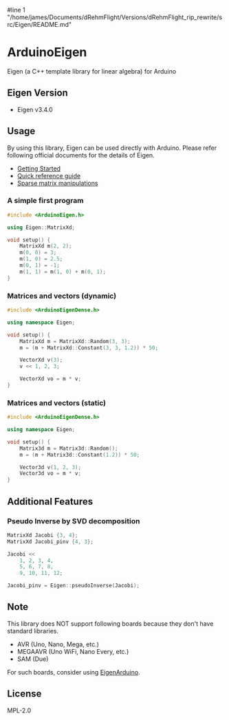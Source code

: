 #line 1 "/home/james/Documents/dRehmFlight/Versions/dRehmFlight_rip_rewrite/src/Eigen/README.md"
# ArduinoEigen

Eigen (a C++ template library for linear algebra) for Arduino

## Eigen Version

- Eigen v3.4.0

## Usage

By using this library, Eigen can be used directly with Arduino. Please refer following official documents for the details of Eigen.

- [Getting Started](https://eigen.tuxfamily.org/dox/GettingStarted.html)
- [Quick reference guide](https://eigen.tuxfamily.org/dox/group__QuickRefPage.html)
- [Sparse matrix manipulations](https://eigen.tuxfamily.org/dox/group__TutorialSparse.html)

### A simple first program

```C++
#include <ArduinoEigen.h>

using Eigen::MatrixXd;

void setup() {
    MatrixXd m(2, 2);
    m(0, 0) = 3;
    m(1, 0) = 2.5;
    m(0, 1) = -1;
    m(1, 1) = m(1, 0) + m(0, 1);
}
```

### Matrices and vectors (dynamic)

```C++
#include <ArduinoEigenDense.h>

using namespace Eigen;

void setup() {
    MatrixXd m = MatrixXd::Random(3, 3);
    m = (m + MatrixXd::Constant(3, 3, 1.2)) * 50;

    VectorXd v(3);
    v << 1, 2, 3;

    VectorXd vo = m * v;
}
```

### Matrices and vectors (static)

```C++
#include <ArduinoEigenDense.h>

using namespace Eigen;

void setup() {
    Matrix3d m = Matrix3d::Random();
    m = (m + Matrix3d::Constant(1.2)) * 50;

    Vector3d v(1, 2, 3);
    Vector3d vo = m * v;
}
```

## Additional Features

### Pseudo Inverse by SVD decomposition

```C++
MatrixXd Jacobi {3, 4};
MatrixXd Jacobi_pinv {4, 3};

Jacobi <<
    1, 2, 3, 4,
    5, 6, 7, 8,
    9, 10, 11, 12;

Jacobi_pinv = Eigen::pseudoInverse(Jacobi);
```

## Note

This library does NOT support following boards because they don't have standard libraries.

- AVR (Uno, Nano, Mega, etc.)
- MEGAAVR (Uno WiFi, Nano Every, etc.)
- SAM (Due)

For such boards, consider using [EigenArduino](https://github.com/vancegroup/EigenArduino).

## License

MPL-2.0
